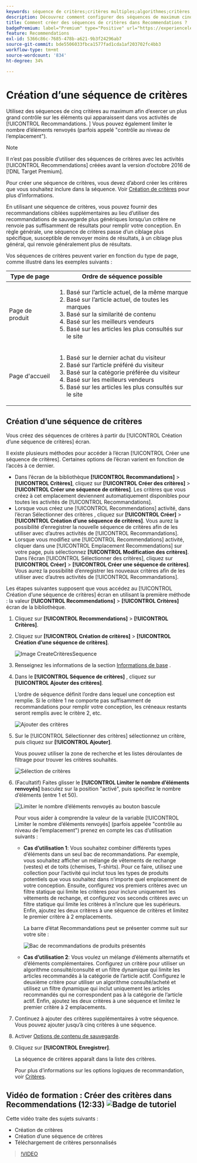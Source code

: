 ```yaml
---
keywords: séquence de critères;critères multiples;algorithmes;critères;critères de recommandations;séquence;nombre limite d’éléments renvoyés;contrôle au niveau de l’emplacement;emplacement
description: Découvrez comment configurer des séquences de maximum cinq critères pour exercer un plus grand contrôle sur les éléments qui apparaissent dans votre Adobe. [!DNL Target] Activités Recommendations.
title: Comment créer des séquences de critères dans Recommendations ?
badgePremium: label="Premium" type="Positive" url="https://experienceleague.adobe.com/docs/target/using/introduction/intro.html?lang=en#premium newtab=true" tooltip="See what's included in Target Premium."
feature: Recommendations
exl-id: 5366c86c-7685-478b-a621-9b3f24296ab7
source-git-commit: bde5506033fbca1577fad1cda1af203702fc4bb3
workflow-type: tm+mt
source-wordcount: '834'
ht-degree: 34%

---
```


# Création d’une séquence de critères

Utilisez des séquences de cinq critères au maximum afin d’exercer un plus grand contrôle sur les éléments qui apparaissent dans vos activités de [!UICONTROL Recommandations. ] Vous pouvez également limiter le nombre d’éléments renvoyés (parfois appelé &quot;contrôle au niveau de l’emplacement&quot;).

>[!NOTE]
>
>Il n’est pas possible d’utiliser des séquences de critères avec les activités [!UICONTROL Recommendations] créées avant la version d’octobre 2016 de [!DNL Target Premium].

Pour créer une séquence de critères, vous devez d’abord créer les critères que vous souhaitez inclure dans la séquence. Voir [Création de critères](/help/main/c-recommendations/c-algorithms/create-new-algorithm.md) pour plus d’informations.

En utilisant une séquence de critères, vous pouvez fournir des recommandations ciblées supplémentaires au lieu d’utiliser des recommandations de sauvegarde plus génériques lorsqu’un critère ne renvoie pas suffisamment de résultats pour remplir votre conception. En règle générale, une séquence de critères passe d’un ciblage plus spécifique, susceptible de renvoyer moins de résultats, à un ciblage plus général, qui renvoie généralement plus de résultats.

Vos séquences de critères peuvent varier en fonction du type de page, comme illustré dans les exemples suivants :

| Type de page | Ordre de séquence possible |
| --- | --- |
| Page de produit | <ol><li>Basé sur l’article actuel, de la même marque</li><li>Basé sur l’article actuel, de toutes les marques</li><li>Basé sur la similarité de contenu</li><li>Basé sur les meilleurs vendeurs</li><li>Basé sur les articles les plus consultés sur le site</li></ol> |
| Page d&#39;accueil | <ol><li>Basé sur le dernier achat du visiteur </li><li>Basé sur l’article préféré du visiteur</li><li>Basé sur la catégorie préférée du visiteur</li><li>Basé sur les meilleurs vendeurs</li><li>Basé sur les articles les plus consultés sur le site</li></ol> |

## Création d’une séquence de critères

Vous créez des séquences de critères à partir du [!UICONTROL Création d’une séquence de critères] écran.

Il existe plusieurs méthodes pour accéder à l’écran [!UICONTROL Créer une séquence de critères]. Certaines options de l’écran varient en fonction de l’accès à ce dernier.

* Dans l’écran de la bibliothèque **[!UICONTROL Recommandations]** > **[!UICONTROL Critères]**, cliquez sur **[!UICONTROL Créer des critères]** > **[!UICONTROL Créer une séquence de critères]**. Les critères que vous créez à cet emplacement deviennent automatiquement disponibles pour toutes les activités de [!UICONTROL Recommandations].
* Lorsque vous créez une [!UICONTROL Recommendations] activité, dans l’écran Sélectionner des critères , cliquez sur **[!UICONTROL Créer]** > **[!UICONTROL Création d’une séquence de critères]**. Vous aurez la possibilité d’enregistrer la nouvelle séquence de critères afin de les utiliser avec d’autres activités de [!UICONTROL Recommandations].
* Lorsque vous modifiez une [!UICONTROL Recommendations] activité, cliquer dans une [!UICONTROL Emplacement Recommendations] sur votre page, puis sélectionnez **[!UICONTROL Modification des critères]**. Dans l’écran [!UICONTROL Sélectionner des critères], cliquez sur **[!UICONTROL Créer]** > **[!UICONTROL Créer une séquence de critères]**. Vous aurez la possibilité d’enregistrer les nouveaux critères afin de les utiliser avec d’autres activités de [!UICONTROL Recommandations].

Les étapes suivantes supposent que vous accédez au [!UICONTROL Création d’une séquence de critères] écran en utilisant la première méthode : la valeur **[!UICONTROL Recommendations]** > **[!UICONTROL Critères]** écran de la bibliothèque.

1. Cliquez sur **[!UICONTROL Recommendations]** > **[!UICONTROL Critères]**.

1. Cliquez sur **[!UICONTROL Création de critères]** > **[!UICONTROL Création d’une séquence de critères]**.

   ![Image CreateCritèresSequence](assets/CreateCriteriaSequence.png)

1. Renseignez les informations de la section [Informations de base](/help/main/c-recommendations/c-algorithms/create-new-algorithm.md#info) .

1. Dans le **[!UICONTROL Séquence de critères]** , cliquez sur **[!UICONTROL Ajouter des critères]**.

   L’ordre de séquence définit l’ordre dans lequel une conception est remplie. Si le critère 1 ne comporte pas suffisamment de recommandations pour remplir votre conception, les créneaux restants seront remplis avec le critère 2, etc.

   ![Ajouter des critères](/help/main/c-recommendations/c-algorithms/assets/add-criteria.png)

1. Sur le [!UICONTROL Sélectionner des critères] sélectionnez un critère, puis cliquez sur **[!UICONTROL Ajouter]**.

   Vous pouvez utiliser la zone de recherche et les listes déroulantes de filtrage pour trouver les critères souhaités.

   ![Sélection de critères](/help/main/c-recommendations/c-algorithms/assets/select-criteria.png)

1. (Facultatif) Faites glisser le **[!UICONTROL Limiter le nombre d’éléments renvoyés]** basculez sur la position &quot;activé&quot;, puis spécifiez le nombre d’éléments (entre 1 et 50).

   ![Limiter le nombre d’éléments renvoyés au bouton bascule](/help/main/c-recommendations/c-algorithms/assets/limit-number.png)

   Pour vous aider à comprendre la valeur de la variable [!UICONTROL Limiter le nombre d’éléments renvoyés] (parfois appelée &quot;contrôle au niveau de l’emplacement&quot;) prenez en compte les cas d’utilisation suivants :

   * **Cas d’utilisation 1**: Vous souhaitez combiner différents types d’éléments dans un seul bac de recommandations. Par exemple, vous souhaitez afficher un mélange de vêtements de rechange (vestes) et de toits (chemises, T-shirts). Pour ce faire, utilisez une collection pour l’activité qui inclut tous les types de produits potentiels que vous souhaitez dans n’importe quel emplacement de votre conception. Ensuite, configurez vos premiers critères avec un filtre statique qui limite les critères pour inclure uniquement les vêtements de rechange, et configurez vos seconds critères avec un filtre statique qui limite les critères à n’inclure que les supérieurs. Enfin, ajoutez les deux critères à une séquence de critères et limitez le premier critère à 2 emplacements.

      La barre d’état Recommandations peut se présenter comme suit sur votre site :

      ![Bac de recommandations de produits présentés](/help/main/c-recommendations/c-algorithms/assets/featured-products.png)

   * **Cas d’utilisation 2**: Vous voulez un mélange d’éléments alternatifs et d’éléments complémentaires. Configurez un critère pour utiliser un algorithme consulté/consulté et un filtre dynamique qui limite les articles recommandés à la catégorie de l’article actif. Configurez le deuxième critère pour utiliser un algorithme consulté/acheté et utilisez un filtre dynamique qui inclut uniquement les articles recommandés qui ne correspondent pas à la catégorie de l’article actif. Enfin, ajoutez les deux critères à une séquence et limitez le premier critère à 2 emplacements.

1. Continuez à ajouter des critères supplémentaires à votre séquence. Vous pouvez ajouter jusqu’à cinq critères à une séquence.

1. Activer [Options de contenu de sauvegarde](/help/main/c-recommendations/c-algorithms/create-new-algorithm.md#content).

1. Cliquez sur **[!UICONTROL Enregistrer]**.

   La séquence de critères apparaît dans la liste des critères.

   Pour plus d’informations sur les options logiques de recommandation, voir [Critères](/help/main/c-recommendations/c-algorithms/algorithms.md).

## Vidéo de formation : Créer des critères dans Recommendations (12:33) ![Badge de tutoriel](/help/main/assets/tutorial.png)

Cette vidéo traite des sujets suivants :

* Création de critères
* Création d’une séquence de critères
* Téléchargement de critères personnalisés

>[!VIDEO](https://video.tv.adobe.com/v/27694?quality=12)
